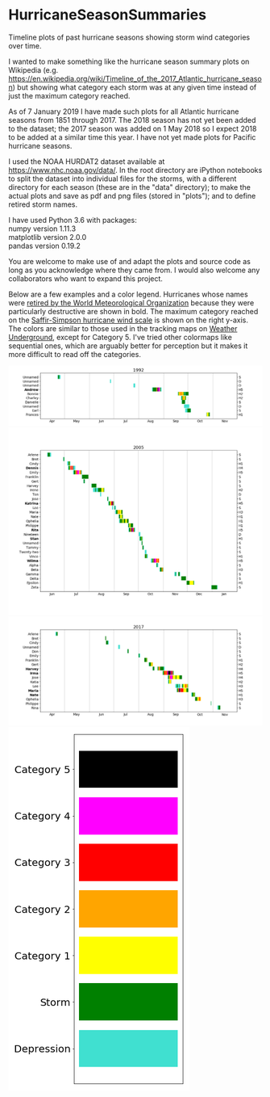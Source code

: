 # HurricaneSeasonSummaries
Timeline plots of past hurricane seasons showing storm wind categories over time.

I wanted to make something like the hurricane season summary plots on Wikipedia (e.g. 
https://en.wikipedia.org/wiki/Timeline_of_the_2017_Atlantic_hurricane_season) but 
showing what category each storm was at any given time instead of just the maximum
category reached. 

As of 7 January 2019 I have made such plots for all Atlantic hurricane seasons from 
1851 through 2017. The 2018 season has not yet been added to the dataset; 
the 2017 season was added on 1 May 2018 so I expect 2018 to be added at a 
similar time this year. I have not yet made plots for Pacific hurricane seasons.

I used the NOAA HURDAT2 dataset available at 
https://www.nhc.noaa.gov/data/. In the root directory are iPython notebooks to split the dataset into 
individual files for the storms, with a different directory for each
season (these are in the "data" directory); to make the actual plots
and save as pdf and png files (stored in "plots");
and to define retired storm names.

I have used Python 3.6 with packages:  
numpy version 1.11.3  
matplotlib version 2.0.0  
pandas version 0.19.2  

You are welcome to make use of and adapt the plots and source code as long
as you acknowledge where they came from. I would also welcome any collaborators 
who want to expand this project.

Below are a few examples and a color legend. 
Hurricanes whose names were 
[retired by the World Meteorological Organization](https://www.nhc.noaa.gov/aboutnames_history.shtml)
because they were particularly destructive are shown in bold. 
The maximum category reached on the 
[Saffir-Simpson hurricane wind scale](https://en.wikipedia.org/wiki/Saffir-Simpson_scale)
is shown on the right y-axis. 
The colors are similar to those used in the tracking maps
on [Weather Underground](https://www.wunderground.com/hurricane), except for Category 5. 
I've tried other colormaps like sequential ones, which are arguably
better for perception but it makes it more difficult to read off the categories.

![Alt text](plots/1992.png?raw=true "1992")
![Alt text](plots/2005.png?raw=true "2005")
![Alt text](plots/2017.png?raw=true "2017")
![Alt text](plots/legend.png?raw=true "legend")
